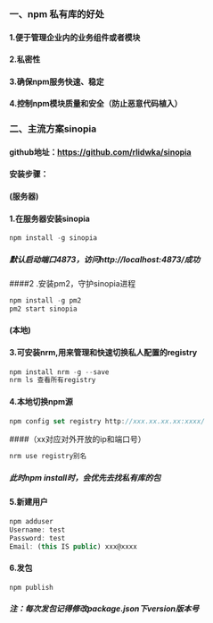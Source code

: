 ### 一、npm 私有库的好处
#### 1.便于管理企业内的业务组件或者模块
#### 2.私密性
#### 3.确保npm服务快速、稳定
#### 4.控制npm模块质量和安全（防止恶意代码植入）

### 二、主流方案sinopia
#### github地址：https://github.com/rlidwka/sinopia
#### 安装步骤：
#### (服务器)
#### 1.在服务器安装sinopia
``` javascript
npm install -g sinopia
```
##### 默认启动端口4873，访问http://localhost:4873/成功
####2 .安装pm2，守护sinopia进程
``` javascript
npm install -g pm2
pm2 start sinopia
```
#### (本地)
#### 3.可安装nrm,用来管理和快速切换私人配置的registry
``` javascript
npm install nrm -g --save
nrm ls 查看所有registry
```
#### 4.本地切换npm源
``` javascript
npm config set registry http://xxx.xx.xx.xx:xxxx/
```
####（xx对应对外开放的ip和端口号）
``` javascript
nrm use registry别名
```
##### 此时npm install时，会优先去找私有库的包
#### 5.新建用户
``` javascript
npm adduser
Username: test
Password: test
Email: (this IS public) xxx@xxxx
```
#### 6.发包
``` javascript
npm publish
```
##### 注：每次发包记得修改package.json下version版本号
